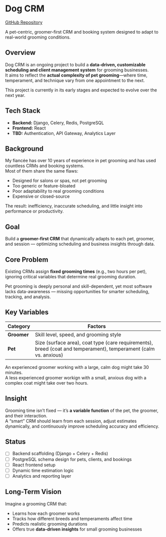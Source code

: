 # Dog CRM

[GitHub Repository](https://github.com/silveralcid/dog-crm)

A pet-centric, groomer-first CRM and booking system designed to adapt to real-world grooming conditions.

## Overview

Dog CRM is an ongoing project to build a **data-driven, customizable scheduling and client management system** for grooming businesses.  
It aims to reflect the **actual complexity of pet grooming**—where time, temperament, and technique vary from one appointment to the next.

This project is currently in its early stages and expected to evolve over the next year.

## Tech Stack

- **Backend:** Django, Celery, Redis, PostgreSQL  
- **Frontend:** React  
- **TBD:** Authentication, API Gateway, Analytics Layer

## Background

My fiancée has over 10 years of experience in pet grooming and has used countless CRMs and booking systems.  
Most of them share the same flaws:

- Designed for salons or spas, not pet grooming  
- Too generic or feature-bloated  
- Poor adaptability to real grooming conditions  
- Expensive or closed-source  

The result: inefficiency, inaccurate scheduling, and little insight into performance or productivity.

## Goal

Build a **groomer-first CRM** that dynamically adapts to each pet, groomer, and session — optimizing scheduling and business insights through data.

## Core Problem

Existing CRMs assign **fixed grooming times** (e.g., two hours per pet), ignoring critical variables that determine real grooming duration.

Pet grooming is deeply personal and skill-dependent, yet most software lacks data-awareness — missing opportunities for smarter scheduling, tracking, and analysis.

## Key Variables

| Category | Factors |
|-----------|----------|
| **Groomer** | Skill level, speed, and grooming style |
| **Pet** | Size (surface area), coat type (care requirements), breed (coat and temperament), temperament (calm vs. anxious) |

An experienced groomer working with a large, calm dog might take 30 minutes.  
A less experienced groomer workign with a small, anxious dog with a complex coat might take over two hours.

## Insight

Grooming time isn’t fixed — it’s **a variable function** of the pet, the groomer, and their interaction.  
A “smart” CRM should learn from each session, adjust estimates dynamically, and continuously improve scheduling accuracy and efficiency.

## Status

- [ ] Backend scaffolding (Django + Celery + Redis)  
- [ ] PostgreSQL schema design for pets, clients, and bookings  
- [ ] React frontend setup  
- [ ] Dynamic time estimation logic  
- [ ] Analytics and reporting layer  

## Long-Term Vision

Imagine a grooming CRM that:
- Learns how each groomer works  
- Tracks how different breeds and temperaments affect time  
- Predicts realistic grooming durations  
- Offers true **data-driven insights** for small grooming businesses  
